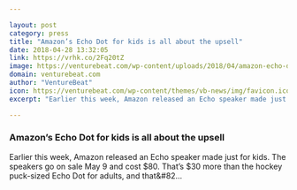 ```yaml
---

layout: post
category: press
title: "Amazon’s Echo Dot for kids is all about the upsell"
date: 2018-04-28 13:32:05
link: https://vrhk.co/2Fq20tZ
image: https://venturebeat.com/wp-content/uploads/2018/04/amazon-echo-dot-kids-edition-green-bedtime.jpg?fit=6242%2C3178&strip=all
domain: venturebeat.com
author: "VentureBeat"
icon: https://venturebeat.com/wp-content/themes/vb-news/img/favicon.ico
excerpt: "Earlier this week, Amazon released an Echo speaker made just for kids. The speakers go on sale May 9 and cost $80. That’s $30 more than the hockey puck-sized Echo Dot for adults, and that&amp;#82…"

---
```


### Amazon’s Echo Dot for kids is all about the upsell

Earlier this week, Amazon released an Echo speaker made just for kids. The speakers go on sale May 9 and cost $80. That’s $30 more than the hockey puck-sized Echo Dot for adults, and that&amp;#82…